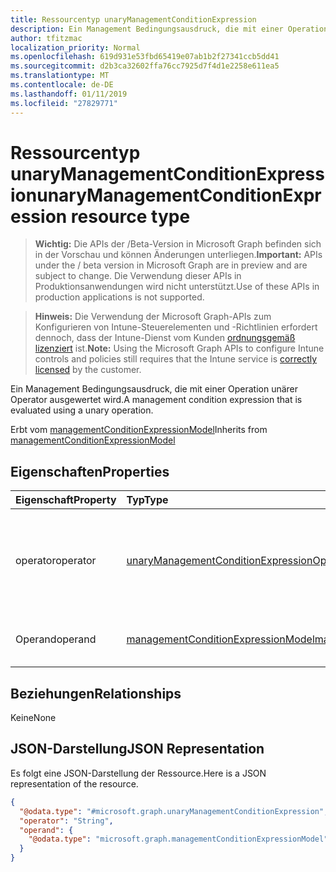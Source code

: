 ```yaml
---
title: Ressourcentyp unaryManagementConditionExpression
description: Ein Management Bedingungsausdruck, die mit einer Operation unärer Operator ausgewertet wird.
author: tfitzmac
localization_priority: Normal
ms.openlocfilehash: 619d931e53fbd65419e07ab1b2f27341ccb5dd41
ms.sourcegitcommit: d2b3ca32602ffa76cc7925d7f4d1e2258e611ea5
ms.translationtype: MT
ms.contentlocale: de-DE
ms.lasthandoff: 01/11/2019
ms.locfileid: "27829771"
---
```

# <a name="unarymanagementconditionexpression-resource-type"></a><span data-ttu-id="2329c-103">Ressourcentyp unaryManagementConditionExpression</span><span class="sxs-lookup"><span data-stu-id="2329c-103">unaryManagementConditionExpression resource type</span></span>

> <span data-ttu-id="2329c-104">**Wichtig:** Die APIs der /Beta-Version in Microsoft Graph befinden sich in der Vorschau und können Änderungen unterliegen.</span><span class="sxs-lookup"><span data-stu-id="2329c-104">**Important:** APIs under the / beta version in Microsoft Graph are in preview and are subject to change.</span></span> <span data-ttu-id="2329c-105">Die Verwendung dieser APIs in Produktionsanwendungen wird nicht unterstützt.</span><span class="sxs-lookup"><span data-stu-id="2329c-105">Use of these APIs in production applications is not supported.</span></span>

> <span data-ttu-id="2329c-106">**Hinweis:** Die Verwendung der Microsoft Graph-APIs zum Konfigurieren von Intune-Steuerelementen und -Richtlinien erfordert dennoch, dass der Intune-Dienst vom Kunden [ordnungsgemäß lizenziert](https://go.microsoft.com/fwlink/?linkid=839381) ist.</span><span class="sxs-lookup"><span data-stu-id="2329c-106">**Note:** Using the Microsoft Graph APIs to configure Intune controls and policies still requires that the Intune service is [correctly licensed](https://go.microsoft.com/fwlink/?linkid=839381) by the customer.</span></span>

<span data-ttu-id="2329c-107">Ein Management Bedingungsausdruck, die mit einer Operation unärer Operator ausgewertet wird.</span><span class="sxs-lookup"><span data-stu-id="2329c-107">A management condition expression that is evaluated using a unary operation.</span></span>

<span data-ttu-id="2329c-108">Erbt vom [managementConditionExpressionModel](../resources/intune-fencing-managementconditionexpressionmodel.md)</span><span class="sxs-lookup"><span data-stu-id="2329c-108">Inherits from [managementConditionExpressionModel](../resources/intune-fencing-managementconditionexpressionmodel.md)</span></span>

## <a name="properties"></a><span data-ttu-id="2329c-109">Eigenschaften</span><span class="sxs-lookup"><span data-stu-id="2329c-109">Properties</span></span>
|<span data-ttu-id="2329c-110">Eigenschaft</span><span class="sxs-lookup"><span data-stu-id="2329c-110">Property</span></span>|<span data-ttu-id="2329c-111">Typ</span><span class="sxs-lookup"><span data-stu-id="2329c-111">Type</span></span>|<span data-ttu-id="2329c-112">Beschreibung</span><span class="sxs-lookup"><span data-stu-id="2329c-112">Description</span></span>|
|:---|:---|:---|
|<span data-ttu-id="2329c-113">operator</span><span class="sxs-lookup"><span data-stu-id="2329c-113">operator</span></span>|[<span data-ttu-id="2329c-114">unaryManagementConditionExpressionOperatorType</span><span class="sxs-lookup"><span data-stu-id="2329c-114">unaryManagementConditionExpressionOperatorType</span></span>](../resources/intune-fencing-unarymanagementconditionexpressionoperatortype.md)|<span data-ttu-id="2329c-115">Die Auswertung des Vorgangs unärer Operator verwendete Operator.</span><span class="sxs-lookup"><span data-stu-id="2329c-115">The operator used in the evaluation of the unary operation.</span></span> <span data-ttu-id="2329c-116">Mögliche Werte sind: `not`.</span><span class="sxs-lookup"><span data-stu-id="2329c-116">Possible values are: `not`.</span></span>|
|<span data-ttu-id="2329c-117">Operand</span><span class="sxs-lookup"><span data-stu-id="2329c-117">operand</span></span>|[<span data-ttu-id="2329c-118">managementConditionExpressionModel</span><span class="sxs-lookup"><span data-stu-id="2329c-118">managementConditionExpressionModel</span></span>](../resources/intune-fencing-managementconditionexpressionmodel.md)|<span data-ttu-id="2329c-119">Der Operand des Vorgangs unärer Operator.</span><span class="sxs-lookup"><span data-stu-id="2329c-119">The operand of the unary operation.</span></span>|

## <a name="relationships"></a><span data-ttu-id="2329c-120">Beziehungen</span><span class="sxs-lookup"><span data-stu-id="2329c-120">Relationships</span></span>
<span data-ttu-id="2329c-121">Keine</span><span class="sxs-lookup"><span data-stu-id="2329c-121">None</span></span>
## <a name="json-representation"></a><span data-ttu-id="2329c-122">JSON-Darstellung</span><span class="sxs-lookup"><span data-stu-id="2329c-122">JSON Representation</span></span>
<span data-ttu-id="2329c-123">Es folgt eine JSON-Darstellung der Ressource.</span><span class="sxs-lookup"><span data-stu-id="2329c-123">Here is a JSON representation of the resource.</span></span>
<!-- {
  "blockType": "resource",
  "@odata.type": "microsoft.graph.unaryManagementConditionExpression"
}
-->
``` json
{
  "@odata.type": "#microsoft.graph.unaryManagementConditionExpression",
  "operator": "String",
  "operand": {
    "@odata.type": "microsoft.graph.managementConditionExpressionModel"
  }
}
```





